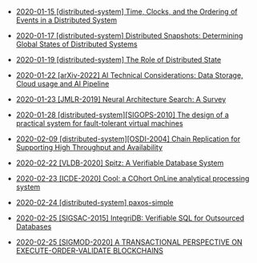 * [2020-01-15 [distributed-system] Time, Clocks, and the Ordering of Events in a Distributed System](14.md)

* [2020-01-17 [distributed-system] Distributed Snapshots: Determining Global States of Distributed Systems](15.md)

* [2020-01-19 [distributed-system] The Role of Distributed State](16.md)

* [2020-01-22 [arXiv-2022] AI Technical Considerations: Data Storage, Cloud usage and AI Pipeline](17.md)

* [2020-01-23 [JMLR-2019] Neural Architecture Search: A Survey](19.md)

* [2020-01-28 [distributed-system][SIGOPS-2010] The design of a practical system for fault-tolerant virtual machines](21.md)

* [2020-02-09 [distributed-system][OSDI-2004] Chain Replication for Supporting High Throughput and Availability](22.md)

* [2020-02-22 [VLDB-2020] Spitz: A Verifiable Database System](23.md)

* [2020-02-23 [ICDE-2020] Cool: a COhort OnLine analytical processing system](24.md)

* [2020-02-24 [distributed-system] paxos-simple](25.md)

* [2020-02-25 [SIGSAC-2015] IntegriDB: Verifiable SQL for Outsourced Databases](26.md)

* [2020-02-25 [SIGMOD-2020] A TRANSACTIONAL PERSPECTIVE ON EXECUTE-ORDER-VALIDATE BLOCKCHAINS](27.md)

  

